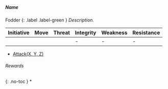 ##### Name
Fodder
{: .label .label-green }
*Description.*

| Initiative | Move | Threat | Integrity | Weakness | Resistance |
| ---------- | ---- | ------ | --------- | -------- | ---------- |
|            |      |        | -         | -        | -          | 

* [Attack(X, Y, Z)](../Game/Character-Actions#Attack(X,%20TYPE,%20DAMAGE))

###### Rewards
{: .no-toc }
* 